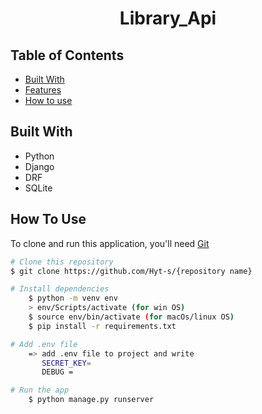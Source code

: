 <!-- Please update value in the {}  -->

<h1 align="center">Library_Api</h1>

<!-- TABLE OF CONTENTS -->

## Table of Contents

- [Built With](#built-with)
- [Features](#features)
- [How to use](#how-to-use)


## Built With

<!-- This section should list any major frameworks that you built your project using. Here are a few examples.-->


- Python
- Django
- DRF
- SQLite

## How To Use

<!-- This is an example, please update according to your application -->

To clone and run this application, you'll need [Git](https://git-scm.com) 
```bash
# Clone this repository
$ git clone https://github.com/Hyt-s/{repository name}

# Install dependencies
    $ python -m venv env
    > env/Scripts/activate (for win OS)
    $ source env/bin/activate (for macOs/linux OS)
    $ pip install -r requirements.txt

# Add .env file
    => add .env file to project and write
       SECRET_KEY= 
       DEBUG = 

# Run the app
    $ python manage.py runserver
```